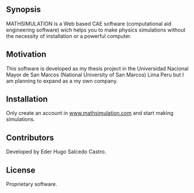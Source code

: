 ## Synopsis

MATHSIMULATION is a Web based CAE software (computational aid engineering software) wich helps you to make physics simulations without the necessity of installation or a powerful computer.

## Motivation

This software is developed as my thesis project in the Universidad Nacional Mayor de San Marcos (National University of San Marcos) Lima Peru but I am planning to expand as a my own company.

## Installation

Only create an account in www.mathsimulation.com and start making simulations.

## Contributors

Developed by Eder Hugo Salcedo Castro.

## License

Proprietary software.